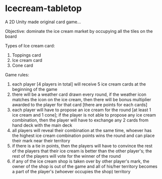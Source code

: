 # Icecream-tabletop
A 2D Unity made original card game...

Objective: dominate the ice cream market by occupying all the tiles on the board
  
Types of Ice cream card:
  1. Toppings card
  2. Ice cream card
  3. Cone card
 
Game rules:
  1. each player [4 players in total] will receive 5 ice cream cards at the beginning of the game
  2. there will be a weather card drawn every round, if the weather icon matches the icon on the ice cream, then there will be bonus multiplier awarded to the    player for that card [there are points for each cards]
  3. each player will have to propose an ice cream for the round [at least 1 ice cream and 1 cone]; if the player is not able to propose any ice cream combination, then the player will have to exchange any 2 cards from hand deck with the main deck
  4. all players will reveal their combination at the same time, whoever has the highest ice cream combination points wins the round and can place their mark near their territory
  5. if there is a tie in points, then the players will have to convince the rest of the players that their ice cream is better than the other player's; the rest of the players will vote for the winner of the round
  6. if any of the ice cream shop is taken over by other player's mark, the owner of the shop is out of the game and all of his/her territory becomes a part of the player's (whoever occupies the shop) territory
